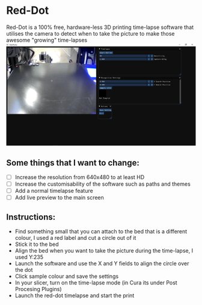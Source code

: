 # Red-Dot
Red-Dot is a 100% free, hardware-less 3D printing time-lapse software that utilises the camera to detect when to take the picture to make those awesome "growing" time-lapses
![mainScreen](https://github.com/hamolicious/Red-Dot/blob/main/screenshots/main_screen_screenshot.png?raw=true)

## Some things that I want to change:
- [ ] Increase the resolution from 640x480 to at least HD
- [ ] Increase the customisability of the software such as paths and themes
- [ ] Add a normal timelapse feature
- [ ] Add live preview to the main screen

## Instructions:
- Find something small that you can attach to the bed that is a different colour, I used a red label and cut a circle out of it
- Stick it to the bed
- Align the bed when you want to take the picture during the time-lapse, I used Y:235
- Launch the software and use the X and Y fields to align the circle over the dot
- Click sample colour and save the settings
- In your slicer, turn on the time-lapse mode (in Cura its under Post Procesing Plugins)
- Launch the red-dot timelapse and start the print
